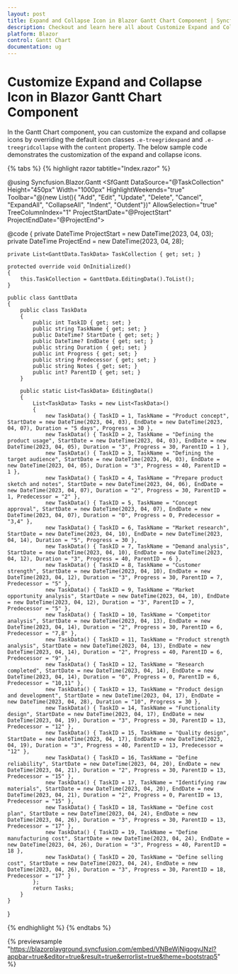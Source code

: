```yaml
---
layout: post
title: Expand and Collapse Icon in Blazor Gantt Chart Component | Syncfusion
description: Checkout and learn here all about Customize Expand and Collapse Icon in Syncfusion Blazor Gantt Chart component and more.
platform: Blazor
control: Gantt Chart
documentation: ug
---
```


# Customize Expand and Collapse Icon in Blazor Gantt Chart Component

In the Gantt Chart component, you can customize the expand and collapse icons by overriding the default icon classes `.e-treegridexpand` and `.e-treegridcollapse` with the `content` property. The below sample code demonstrates the customization of the expand and collapse icons.

{% tabs %}
{% highlight razor tabtitle="Index.razor" %}

@using Syncfusion.Blazor.Gantt
<SfGantt DataSource="@TaskCollection" Height="450px" Width="1000px" HighlightWeekends="true"
         Toolbar="@(new List<string>(){ "Add", "Edit", "Update", "Delete", "Cancel", "ExpandAll", "CollapseAll", "Indent", "Outdent"})"
         AllowSelection="true" TreeColumnIndex="1"
         ProjectStartDate="@ProjectStart" ProjectEndDate="@ProjectEnd">
    <GanttTaskFields Id="TaskID" Name="TaskName" StartDate="StartDate" EndDate="EndDate" Duration="Duration" Progress="Progress"
                     Dependency="Predecessor" ParentID="ParentID"></GanttTaskFields>
    <GanttEditSettings AllowAdding="true" AllowDeleting="true" AllowEditing="true" AllowTaskbarEditing="true" ShowDeleteConfirmDialog="true"></GanttEditSettings>
    <GanttColumns>
        <GanttColumn Field="TaskID" Width="100"></GanttColumn>
        <GanttColumn Field="TaskName" HeaderText="Job Name" Width="250" ClipMode="Syncfusion.Blazor.Grids.ClipMode.EllipsisWithTooltip"></GanttColumn>
        <GanttColumn Field="StartDate" HeaderText="Start Date"></GanttColumn>
        <GanttColumn Field="EndDate" HeaderText="End Date"></GanttColumn>
        <GanttColumn Field="Duration" HeaderText="Duration"></GanttColumn>
        <GanttColumn Field="Progress" HeaderText="Progress"></GanttColumn>
        <GanttColumn Field="Predecessor" HeaderText="Dependency"></GanttColumn>
    </GanttColumns>
    <GanttLabelSettings LeftLabel="TaskName" TValue="GanttData.TaskData">
    </GanttLabelSettings>
    <GanttSplitterSettings Position="40%"></GanttSplitterSettings>
</SfGantt>

@code {
    private DateTime ProjectStart = new DateTime(2023, 04, 03);
    private DateTime ProjectEnd = new DateTime(2023, 04, 28);

    private List<GanttData.TaskData> TaskCollection { get; set; }

    protected override void OnInitialized()
    {
        this.TaskCollection = GanttData.EditingData().ToList();
    }

    public class GanttData
    {
        public class TaskData
        {
            public int TaskID { get; set; }
            public string TaskName { get; set; }
            public DateTime? StartDate { get; set; }
            public DateTime? EndDate { get; set; }
            public string Duration { get; set; }
            public int Progress { get; set; }
            public string Predecessor { get; set; }
            public string Notes { get; set; }
            public int? ParentID { get; set; }
        }

        public static List<TaskData> EditingData()
        {
            List<TaskData> Tasks = new List<TaskData>()
            {
                new TaskData() { TaskID = 1, TaskName = "Product concept", StartDate = new DateTime(2023, 04, 03), EndDate = new DateTime(2023, 04, 07), Duration = "5 days", Progress = 30 },
                new TaskData() { TaskID = 2, TaskName = "Defining the product usage", StartDate = new DateTime(2023, 04, 03), EndDate = new DateTime(2023, 04, 05), Duration = "3", Progress = 30, ParentID = 1 },
                new TaskData() { TaskID = 3, TaskName = "Defining the target audience", StartDate = new DateTime(2023, 04, 03), EndDate = new DateTime(2023, 04, 05), Duration = "3", Progress = 40, ParentID = 1 },
                new TaskData() { TaskID = 4, TaskName = "Prepare product sketch and notes", StartDate = new DateTime(2023, 04, 06), EndDate = new DateTime(2023, 04, 07), Duration = "2", Progress = 30, ParentID = 1, Predecessor = "2" },
                new TaskData() { TaskID = 5, TaskName = "Concept approval", StartDate = new DateTime(2023, 04, 07), EndDate = new DateTime(2023, 04, 07), Duration = "0", Progress = 0, Predecessor = "3,4" },
                new TaskData() { TaskID = 6, TaskName = "Market research", StartDate = new DateTime(2023, 04, 10), EndDate = new DateTime(2023, 04, 14), Duration = "5", Progress = 30 },
                new TaskData() { TaskID = 7, TaskName = "Demand analysis", StartDate = new DateTime(2023, 04, 10), EndDate = new DateTime(2023, 04, 12), Duration = "3", Progress = 40, ParentID = 6 },
                new TaskData() { TaskID = 8, TaskName = "Customer strength", StartDate = new DateTime(2023, 04, 10), EndDate = new DateTime(2023, 04, 12), Duration = "3", Progress = 30, ParentID = 7, Predecessor = "5" },
                new TaskData() { TaskID = 9, TaskName = "Market opportunity analysis", StartDate = new DateTime(2023, 04, 10), EndDate = new DateTime(2023, 04, 12), Duration = "3", ParentID = 7, Predecessor = "5" },
                new TaskData() { TaskID = 10, TaskName = "Competitor analysis", StartDate = new DateTime(2023, 04, 13), EndDate = new DateTime(2023, 04, 14), Duration = "2", Progress = 30, ParentID = 6, Predecessor = "7,8" },
                new TaskData() { TaskID = 11, TaskName = "Product strength analysis", StartDate = new DateTime(2023, 04, 13), EndDate = new DateTime(2023, 04, 14), Duration = "2", Progress = 40, ParentID = 6, Predecessor = "9" },
                new TaskData() { TaskID = 12, TaskName = "Research completed", StartDate = new DateTime(2023, 04, 14), EndDate = new DateTime(2023, 04, 14), Duration = "0", Progress = 0, ParentID = 6, Predecessor = "10,11" },
                new TaskData() { TaskID = 13, TaskName = "Product design and development", StartDate = new DateTime(2023, 04, 17), EndDate = new DateTime(2023, 04, 28), Duration = "10", Progress = 30 },
                new TaskData() { TaskID = 14, TaskName = "Functionality design", StartDate = new DateTime(2023, 04, 17), EndDate = new DateTime(2023, 04, 19), Duration = "3", Progress = 30, ParentID = 13, Predecessor = "12" },
                new TaskData() { TaskID = 15, TaskName = "Quality design", StartDate = new DateTime(2023, 04, 17), EndDate = new DateTime(2023, 04, 19), Duration = "3", Progress = 40, ParentID = 13, Predecessor = "12" },
                new TaskData() { TaskID = 16, TaskName = "Define reliability", StartDate = new DateTime(2023, 04, 20), EndDate = new DateTime(2023, 04, 21), Duration = "2", Progress = 30, ParentID = 13, Predecessor = "15" },
                new TaskData() { TaskID = 17, TaskName = "Identifying raw materials", StartDate = new DateTime(2023, 04, 20), EndDate = new DateTime(2023, 04, 21), Duration = "2", Progress = 0, ParentID = 13, Predecessor = "15" },
                new TaskData() { TaskID = 18, TaskName = "Define cost plan", StartDate = new DateTime(2023, 04, 24), EndDate = new DateTime(2023, 04, 26), Duration = "3", Progress = 30, ParentID = 13, Predecessor = "17" },
                new TaskData() { TaskID = 19, TaskName = "Define manufacturing cost", StartDate = new DateTime(2023, 04, 24), EndDate = new DateTime(2023, 04, 26), Duration = "3", Progress = 40, ParentID = 18 },
                new TaskData() { TaskID = 20, TaskName = "Define selling cost", StartDate = new DateTime(2023, 04, 24), EndDate = new DateTime(2023, 04, 26), Duration = "3", Progress = 30, ParentID = 18, Predecessor = "17" }
            };
            return Tasks;
        }
    }
}

<style>
    .e-gantt .e-treegridcollapse::before {
        content: '\e81b' !important
    }

    .e-gantt .e-treegridexpand::before {
        content: '\e768' !important
    }
</style>

{% endhighlight %}
{% endtabs %}

{% previewsample "https://blazorplayground.syncfusion.com/embed/VNBeWjNigogyJNzl?appbar=true&editor=true&result=true&errorlist=true&theme=bootstrap5" %}